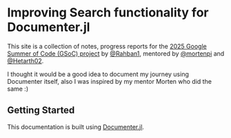 # Improving Search functionality for Documenter.jl

This site is a collection of notes, progress reports for the [2025 Google Summer of Code (GSoC) project](https://summerofcode.withgoogle.com/programs/2025/projects/KGUrSI9I) by [@Rahban1](https://github.com/Rahban1), mentored by [@mortenpi](https://github.com/mortenpi) and [@Hetarth02](https://github.com/Hetarth02).

I thought it would be a good idea to document my journey using Documenter itself, also I was inspired by my mentor Morten who did the same :)

## Getting Started

This documentation is built using [Documenter.jl](https://github.com/JuliaDocs/Documenter.jl).

